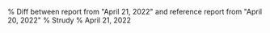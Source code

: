 % Diff between report from "April 21, 2022" and reference report from "April 20, 2022"
% Strudy
% April 21, 2022


